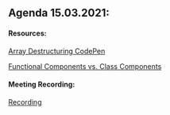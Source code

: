## Agenda 15.03.2021:

#### Resources:

[Array Destructuring CodePen](https://codepen.io/ahmad-dci/pen/dyOrrqN)

[Functional Components vs. Class Components](https://www.twilio.com/blog/react-choose-functional-components)

#### Meeting Recording:

[Recording](https://us02web.zoom.us/rec/share/W5UY81UwBJOI7RRNAMWqnC8oA19g1iRc1zpIvFO0glWakE2245YKJDRsdVm1LFWM.vVY6NcaVirmH5xo7)
